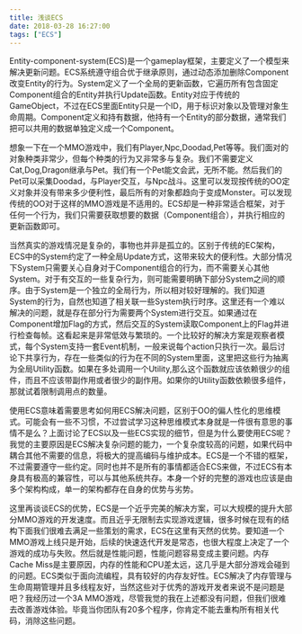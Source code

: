 ```yaml
---
title: 浅谈ECS
date: 2018-03-28 16:27:00
tags: ["ECS"]
---
```

Entity-component-system(ECS)是一个gameplay框架，主要定义了一个模型来解决更新问题。ECS系统遵守组合优于继承原则，通过动态添加删除Component改变Entity的行为。System定义了一个全局的更新函数，它遍历所有包含固定Component组合的Entity并执行Update函数。Entity对应于传统的GameObject，不过在ECS里面Entity只是一个ID，用于标识对象以及管理对象生命周期。Component定义和持有数据，他持有一个Entity的部分数据，通常我们把可以共用的数据单独定义成一个Component。

想象一下在一个MMO游戏中，我们有Player,Npc,Doodad,Pet等等。我们面对的对象种类非常少，但每个种类的行为又非常多与复杂。我们不需要定义Cat,Dog,Dragon继承与Pet。我们有一个Pet能文会武，无所不能。然后我们的Pet可以采集Doodad，与Player交互，与Npc战斗。这里可以发现按传统的OO定义对象并没有带来多少便利性，最后所有的对象都趋向于变成Monster。可以发现传统的OO对于这样的MMO游戏是不适用的。ECS却是一种非常适合框架，对于任何一个行为，我们只需要获取想要的数据（Component组合），并执行相应的更新函数即可。

当然真实的游戏情况是复杂的，事物也并非是孤立的。区别于传统的EC架构，ECS中的System约定了一种全局Update方式，这带来较大的便利性。大部分情况下System只需要关心自身对于Component组合的行为，而不需要关心其他System。对于有交互的一些复杂行为，则可能需要明确下部分System之间的顺序。由于System是一个独立的全局行为，所以相对较好理解的。我们知道System的行为，自然也知道了相关联一些System执行时序。这里还有一个难以解决的问题，就是存在部分行为需要两个System进行交互。如果通过在Component增加Flag的方式，然后交互的System读取Component上的Flag并进行检查每帧。这看起来是非常低效与繁琐的。一个比较好的解决方案是观察者模式，每个System支持一套Event机制，一般来说每个action只执行一次。最后讨论下共享行为，存在一些类似的行为在不同的System里面，这里把这些行为抽离为全局Utility函数。如果在多处调用一个Utility,那么这个函数就应该依赖很少的组件，而且不应该带副作用或者很少的副作用。如果你的Utility函数依赖很多组件，那就试着限制调用点的数量。

使用ECS意味着需要思考如何用ECS解决问题，区别于OO的偏人性化的思维模式。可能会有一些不习惯，不过尝试学习这种思维模式本身就是一件很有意思的事情不是么？上面讨论了ECS以及一些ECS实现的细节，但是为什么要使用ECS呢？我觉的主要原因是ECS解决复杂问题的能力，一个复杂度较高的问题，如果代码中耦合其他不需要的信息，将极大的提高编码与维护成本。ECS是一个不错的框架，不过需要遵守一些约定。同时也并不是所有的事情都适合ECS来做，不过ECS有本身具有极高的兼容性，可以与其他系统共存。本身一个好的完整的游戏也应该是由多个架构构成，单一的架构都存在自身的优势与劣势。

这里再谈谈ECS的优势，ECS是一个近乎完美的解决方案，可以大规模的提升大部分MMO游戏的开发速度。而且近乎无限制去实现游戏逻辑，很多时候在现有的结构下面我们很难去满足一些策划的需求，ECS在这里有天然的优势。要知道一个MMO游戏上线只是开始，后续的快速迭代开发是常态，也很大程度上决定了一个游戏的成功与失败。然后就是性能问题，性能问题容易变成主要问题。内存Cache Miss是主要原因，内存的性能和CPU差太远，这几乎是大部分游戏会碰到的问题。ECS类似于面向流编程，具有较好的内存友好性。ECS解决了内存管理与生命周期管理并且多线程友好，当然这些对于优秀的游戏开发者来说不是问题是吧？我经历过一个3A MMO游戏，尽管我觉的我在上述都没有问题，但我们很难去改善游戏体验。毕竟当你团队有20多个程序，你肯定不能去重构所有相关代码，消除这些问题。
